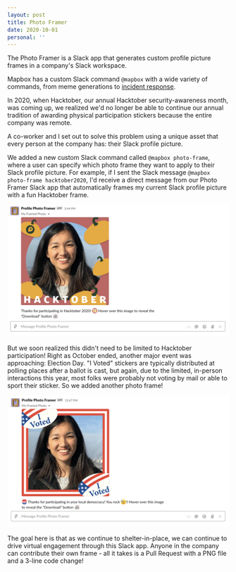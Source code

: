 ```yaml
---
layout: post
title: Photo Framer
date: 2020-10-01
personal: ''
---
```


The Photo Framer is a Slack app that generates custom profile picture frames in a company's Slack workspace.

<!-- more -->

Mapbox has a custom Slack command `@mapbox` with a wide variety of commands, from meme generations to [incident response](https://blog.mapbox.com/building-on-call-mapboxs-managed-incident-response-tool-59fadd87317a).

In 2020, when Hacktober, our annual Hacktober security-awareness month, was coming up, we realized we'd no longer be able to continue our annual tradition of awarding physical participation stickers because the entire company was remote.

A co-worker and I set out to solve this problem using a unique asset that every person at the company has: their Slack profile picture.

We added a new custom Slack command called `@mapbox photo-frame`, where a user can specify which photo frame they want to apply to their Slack profile picture. For example, if I sent the Slack message `@mapbox photo-frame hacktober2020`, I'd receive a direct message from our Photo Framer Slack app that automatically frames my current Slack profile picture with a fun Hacktober frame.

![hacktober](/assets/images/photo-framer/hacktober.png)

But we soon realized this didn't need to be limited to Hacktober participation! Right as October ended, another major event was approaching: Election Day. "I Voted" stickers are typically distributed at polling places after a ballot is cast, but again, due to the limited, in-person interactions this year, most folks were probably not voting by mail or able to sport their sticker. So we added another photo frame!

![i-voted](/assets/images/photo-framer/i-voted.png)

The goal here is that as we continue to shelter-in-place, we can continue to drive virtual engagement through this Slack app. Anyone in the company can contribute their own frame - all it takes is a Pull Request with a PNG file and a 3-line code change!